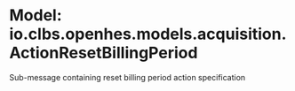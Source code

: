 # Model: io.clbs.openhes.models.acquisition.ActionResetBillingPeriod

Sub-message containing reset billing period action specification

